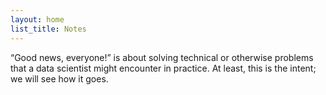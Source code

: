 ```yaml
---
layout: home
list_title: Notes
---
```


“Good news, everyone!” is about solving technical or otherwise problems that a
data scientist might encounter in practice. At least, this is the intent; we
will see how it goes.
